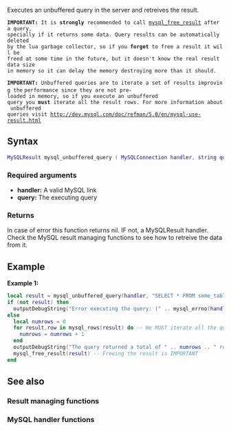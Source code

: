 <pageclass class="#AA7592" subcaption="MTA-MySQL Module"></pageclass>

Executes an unbuffered query in the server and retreives the result.

**`IMPORTANT:`**` It is `**`strongly`**` recommended to call `[`mysql_free_result`](/docs/modules/mta-mysql/mysql_free_result.md "wikilink")` after a query,`
`specially if it returns some data. Query results can be automatically deleted`
`by the lua garbage collector, so if you `**`forget`**` to free a result it will be`
`freed at some time in the future, but it doesn't know the real result data size`
`in memory so it can delay the memory destroying more than it should.`

**`IMPORTANT:`**` Unbuffered queries are to iterate a set of results improving the`
`performance since they are not pre-loaded in memory, so if you execute an unbuffered`
`query you `**`must`**` iterate all the result rows. For more information about unbuffered`
`queries visit `[`http://dev.mysql.com/doc/refman/5.0/en/mysql-use-result.html`](http://dev.mysql.com/doc/refman/5.0/en/mysql-use-result.html)

Syntax
------

``` lua
MySQLResult mysql_unbuffered_query ( MySQLConnection handler, string query )
```

### Required arguments

-   **handler:** A valid MySQL link
-   **query:** The executing query

### Returns

In case of error this function returns nil. IF not, a MySQLResult handler. Check the MySQL result managing functions to see how to retreive the data from it.

Example
-------

**Example 1:**

``` lua
local result = mysql_unbuffered_query(handler, "SELECT * FROM some_table")
if (not result) then
  outputDebugString("Error executing the query: (" .. mysql_errno(handler) .. ") " .. mysql_error(handler))
else
  local numrows = 0
  for result,row in mysql_rows(result) do -- We MUST iterate all the query resulting rows
    numrows = numrows + 1
  end
  outputDebugString("The query returned a total of " .. numrows .. " rows")
  mysql_free_result(result) -- Freeing the result is IMPORTANT
end
```

See also
--------

### Result managing functions

### MySQL handler functions
